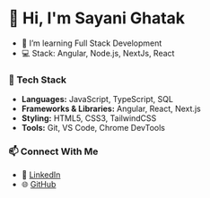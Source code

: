  # 👋 Hi, I'm Sayani Ghatak
 
- 🌱 I’m learning Full Stack Development
- 💻 Stack: Angular, Node.js, NextJs, React

 ### 💼 Tech Stack
- **Languages:** JavaScript, TypeScript, SQL
- **Frameworks & Libraries:** Angular, React, Next.js
- **Styling:** HTML5, CSS3, TailwindCSS
- **Tools:** Git, VS Code, Chrome DevTools

### 📫 Connect With Me
- 💼 [LinkedIn](https://www.linkedin.com/in/sayani-ghatak/)
- 🌐 [GitHub](https://github.com/sgsayani)





